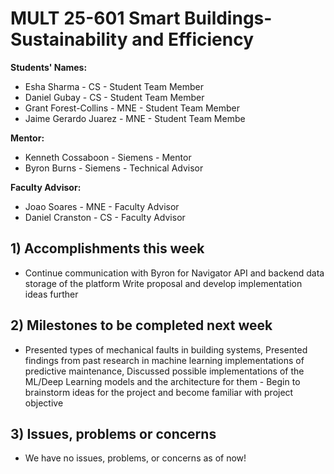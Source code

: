 # MULT 25-601 Smart Buildings-Sustainability and Efficiency

**Students' Names:**
   - Esha Sharma - CS - Student Team Member
   - Daniel Gubay - CS - Student Team Member
   - Grant Forest-Collins - MNE - Student Team Member
   - Jaime Gerardo Juarez - MNE - Student Team Membe

**Mentor:**
   - Kenneth Cossaboon  - Siemens - Mentor
   - Byron Burns - Siemens - Technical Advisor

**Faculty Advisor:**
   - Joao Soares - MNE - Faculty Advisor
   - Daniel Cranston - CS - Faculty Advisor

## 1) Accomplishments this week ##
   - Continue communication with Byron for Navigator API and backend data storage of the platform Write proposal and develop implementation ideas further

## 2) Milestones to be completed next week ##
   -  Presented types of mechanical faults in building systems, Presented findings from past research in machine learning implementations of predictive maintenance, Discussed possible implementations of the ML/Deep Learning models and the architecture for them   - Begin to brainstorm ideas for the project and become familiar with project objective

## 3) Issues, problems or concerns ##
   - We have no issues, problems, or concerns as of now!

   
